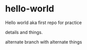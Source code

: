 # hello-world
Hello world aka first repo for practice

details and things.

alternate branch with alternate things
